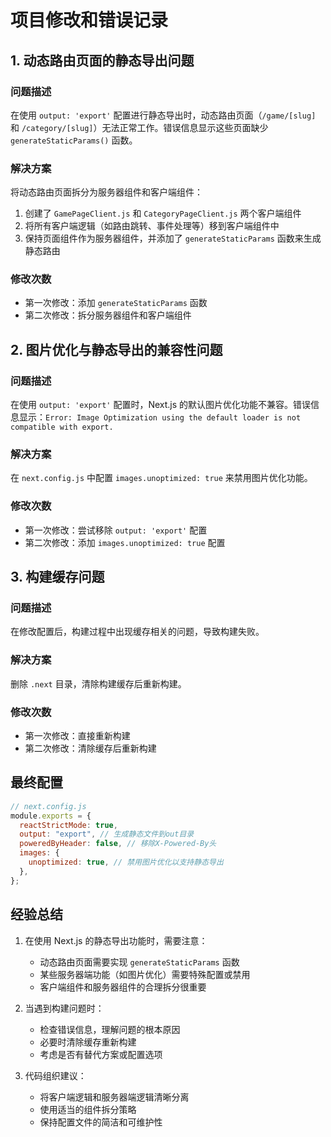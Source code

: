# 项目修改和错误记录

## 1. 动态路由页面的静态导出问题

### 问题描述

在使用 `output: 'export'` 配置进行静态导出时，动态路由页面（`/game/[slug]` 和 `/category/[slug]`）无法正常工作。错误信息显示这些页面缺少 `generateStaticParams()` 函数。

### 解决方案

将动态路由页面拆分为服务器组件和客户端组件：

1. 创建了 `GamePageClient.js` 和 `CategoryPageClient.js` 两个客户端组件
2. 将所有客户端逻辑（如路由跳转、事件处理等）移到客户端组件中
3. 保持页面组件作为服务器组件，并添加了 `generateStaticParams` 函数来生成静态路由

### 修改次数

- 第一次修改：添加 `generateStaticParams` 函数
- 第二次修改：拆分服务器组件和客户端组件

## 2. 图片优化与静态导出的兼容性问题

### 问题描述

在使用 `output: 'export'` 配置时，Next.js 的默认图片优化功能不兼容。错误信息显示：`Error: Image Optimization using the default loader is not compatible with export.`

### 解决方案

在 `next.config.js` 中配置 `images.unoptimized: true` 来禁用图片优化功能。

### 修改次数

- 第一次修改：尝试移除 `output: 'export'` 配置
- 第二次修改：添加 `images.unoptimized: true` 配置

## 3. 构建缓存问题

### 问题描述

在修改配置后，构建过程中出现缓存相关的问题，导致构建失败。

### 解决方案

删除 `.next` 目录，清除构建缓存后重新构建。

### 修改次数

- 第一次修改：直接重新构建
- 第二次修改：清除缓存后重新构建

## 最终配置

```javascript
// next.config.js
module.exports = {
  reactStrictMode: true,
  output: "export", // 生成静态文件到out目录
  poweredByHeader: false, // 移除X-Powered-By头
  images: {
    unoptimized: true, // 禁用图片优化以支持静态导出
  },
};
```

## 经验总结

1. 在使用 Next.js 的静态导出功能时，需要注意：

   - 动态路由页面需要实现 `generateStaticParams` 函数
   - 某些服务器端功能（如图片优化）需要特殊配置或禁用
   - 客户端组件和服务器组件的合理拆分很重要

2. 当遇到构建问题时：

   - 检查错误信息，理解问题的根本原因
   - 必要时清除缓存重新构建
   - 考虑是否有替代方案或配置选项

3. 代码组织建议：
   - 将客户端逻辑和服务器端逻辑清晰分离
   - 使用适当的组件拆分策略
   - 保持配置文件的简洁和可维护性
